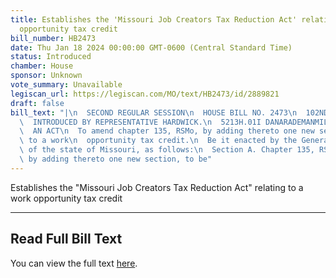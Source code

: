 ```yaml
---
title: Establishes the 'Missouri Job Creators Tax Reduction Act' relating to a work
  opportunity tax credit
bill_number: HB2473
date: Thu Jan 18 2024 00:00:00 GMT-0600 (Central Standard Time)
status: Introduced
chamber: House
sponsor: Unknown
vote_summary: Unavailable
legiscan_url: https://legiscan.com/MO/text/HB2473/id/2889821
draft: false
bill_text: "|\n  SECOND REGULAR SESSION\n  HOUSE BILL NO. 2473\n  102ND GENERAL ASSEMBLY\n\
  \  INTRODUCED BY REPRESENTATIVE HARDWICK.\n  5213H.01I DANARADEMANMILLER,ChiefClerk\n\
  \  AN ACT\n  To amend chapter 135, RSMo, by adding thereto one new section relating\
  \ to a work\n  opportunity tax credit.\n  Be it enacted by the General Assembly\
  \ of the state of Missouri, as follows:\n  Section A. Chapter 135, RSMo, is amended\
  \ by adding thereto one new section, to be"
---
```

Establishes the "Missouri Job Creators Tax Reduction Act" relating to a work opportunity tax credit

---

## Read Full Bill Text

You can view the full text [here](https://legiscan.com/MO/text/HB2473/id/2889821).
